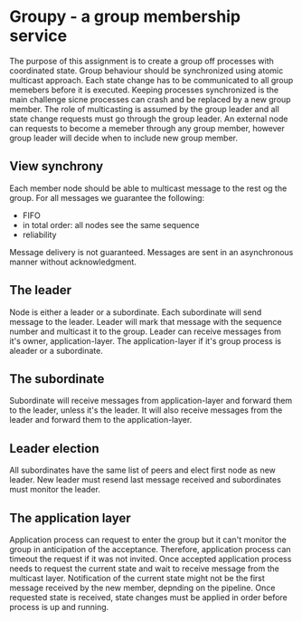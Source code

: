 # Groupy - a group membership service
The purpose of this assignment is to create a group off processes with coordinated state. 
Group behaviour should be synchronized using atomic multicast approach. Each state change has to be communicated 
to all group memebers before it is executed. Keeping processes synchronized is the main challenge sicne processes
can crash and be replaced by a new group member. The role of multicasting is assumed by the group leader and all 
state change requests must go through the group leader. An external node can requests to become a memeber through 
any group member, however group leader will decide when to include new group member. 

## View synchrony
Each member node should be able to multicast message to the rest og the group.
For all messages we guarantee the following:

- FIFO
- in total order: all nodes see the same sequence
- reliability

Message delivery is not guaranteed. Messages are sent in an asynchronous manner without acknowledgment.

## The leader
Node is either a leader or a subordinate. Each subordinate will send message to the leader. Leader will mark that message with the sequence number and multicast it to the group. Leader can receive messages from it's owner, application-layer. The application-layer if it's group process is aleader or a subordinate.

## The subordinate
Subordinate will receive messages from application-layer and forward them to the leader, unless it's the leader. It will also receive messages from the leader and forward them to the application-layer.

## Leader election
All subordinates have the same list of peers and elect first node as new leader. New leader must resend last message received and subordinates must monitor the leader.

## The application layer
Application process can request to enter the group but it can't monitor the group in anticipation of the acceptance. Therefore, application process can timeout the request if it was not invited. Once accepted application process needs to request the current state and wait to receive message from the multicast layer. Notification of the current state might not be the first message received by the new member, depnding on the pipeline. Once requested state is received, state changes must be applied in order before process is up and running.